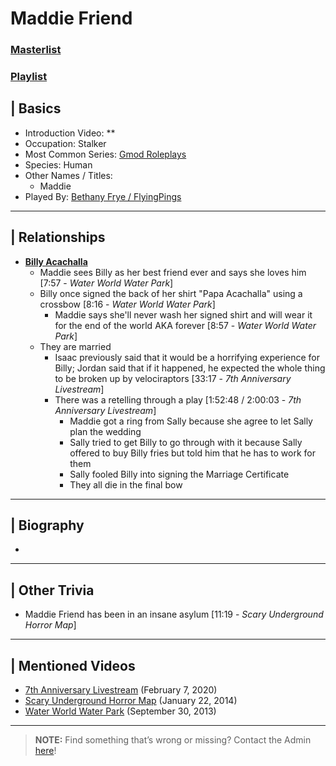 # Maddie Friend
### [Masterlist]()
### [Playlist]()

## | Basics
- Introduction Video: **
- Occupation: Stalker
- Most Common Series: [Gmod Roleplays](6.Series/Gmod/Roleplays.md)
- Species: Human
- Other Names / Titles:
  - Maddie
- Played By: [Bethany Frye / FlyingPings](3.Siblings/3.3.Bethany-Frye-FlyingPings.md)

----

## | Relationships
- [**Billy Acachalla**](5.Charcters/Billy_Acachalla.md)
  - Maddie sees Billy as her best friend ever and says she loves him \[7:57 - *Water World Water Park*]
  - Billy once signed the back of her shirt "Papa Acachalla" using a crossbow \[8:16 - *Water World Water Park*]
    - Maddie says she'll never wash her signed shirt and will wear it for the end of the world AKA forever \[8:57 - *Water World Water Park*]
  - They are married
    - Isaac previously said that it would be a horrifying experience for Billy; Jordan said that if it happened, he expected the whole thing to be broken up by velociraptors \[33:17 - *7th Anniversary Livestream*]
    - There was a retelling through a play \[1:52:48 / 2:00:03 - *7th Anniversary Livestream*]
      - Maddie got a ring from Sally because she agree to let Sally plan the wedding
      - Sally tried to get Billy to go through with it because Sally offered to buy Billy fries but told him that he has to work for them
      - Sally fooled Billy into signing the Marriage Certificate
      - They all die in the final bow

----

## | Biography
- 

----

## | Other Trivia
- Maddie Friend has been in an insane asylum \[11:19 - *Scary Underground Horror Map*]

----

## | Mentioned Videos
- [7th Anniversary Livestream](https://youtu.be/GBFpW-t83Zs) \(February 7, 2020)
- [Scary Underground Horror Map](https://youtu.be/Hd_KT6KbnHI) \(January 22, 2014)
- [Water World Water Park](https://youtu.be/UbMEqAkgO7M) \(September 30, 2013)

----

> **NOTE:** Find something that’s wrong or missing? Contact the Admin [here](../chapter_2.md)!